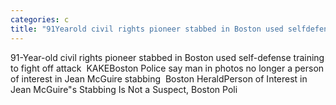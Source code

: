 ```yaml
---
categories: c
title: "91Yearold civil rights pioneer stabbed in Boston used selfdefense training to fight off attack  KAKE"
---
```

91-Year-old civil rights pioneer stabbed in Boston used self-defense training to fight off attack&nbsp;&nbsp;KAKEBoston Police say man in photos no longer a person of interest in Jean McGuire stabbing&nbsp;&nbsp;Boston HeraldPerson of Interest in Jean McGuire"s Stabbing Is Not a Suspect, Boston Poli
